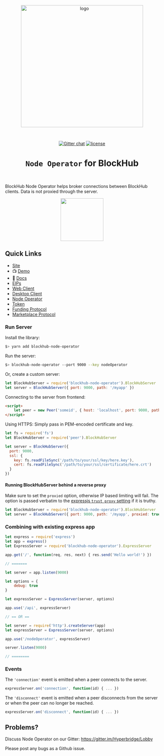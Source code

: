 <div align="center">
  <br>

  <a href="https://hyperbridge.org/"><img src="https://hyperbridge.org/img/blockhub-logotype-color.svg" width="400" alt="logo"></a>

  <br>

  [![Gitter chat](https://img.shields.io/gitter/room/TechnologyAdvice/Stardust.svg)](https://gitter.im/Hyperbridge/Lobby) [![license](https://img.shields.io/github/license/mashape/apistatus.svg)](https://github.com/hyperbridge/blockhub-web-client/blob/master/LICENSE.md)

  <h1><code>Node Operator</code> for BlockHub</h1>
</div>

<br>

BlockHub Node Operator helps broker connections between BlockHub clients. Data is not proxied through the server.

<div align="center">
  <a href="https://www.heroku.com/deploy/?template=https://github.com/hyperbridge/blockhub-node-operator"><img src="https://www.herokucdn.com/deploy/button.png" width="140" alt=""></a>
</div>


## Quick Links

- [Site](http://blockhub.gg/)
- 📺 [Demo](http://beta.blockhub.gg/)
- 📖 [Docs](http://docs.hyperbridge.org/blockhub)
- [EIPs](https://github.com/hyperbridge/EIPs)
- [Web Client](https://github.com/hyperbridge/blockhub-web-client)
- [Desktop Client](https://github.com/hyperbridge/blockhub-desktop-client)
- [Node Operator](https://github.com/hyperbridge/blockhub-node-operator)
- [Token](https://github.com/hyperbridge/token)
- [Funding Protocol](https://github.com/hyperbridge/funding-protocol)
- [Marketplace Protocol](https://github.com/hyperbridge/marketplace-protocol)


### Run Server

Install the library:

```bash
$> yarn add blockhub-node-operator
```

Run the server:

```bash
$> blockhub-node-operator --port 9000 --key nodeOperator
```

Or, create a custom server:

```js
let BlockHubServer = require('blockhub-node-operator').BlockHubServer
let server = BlockHubServer({ port: 9000, path: '/myapp' })
```

Connecting to the server from frontend:

```html
<script>
    let peer = new Peer('someid', { host: 'localhost', port: 9000, path: '/myapp' })
</script>
```

Using HTTPS: Simply pass in PEM-encoded certificate and key.

```js
let fs = require('fs')
let BlockHubServer = require('peer').BlockHubServer

let server = BlockHubServer({
  port: 9000,
  ssl: {
    key: fs.readFileSync('/path/to/your/ssl/key/here.key'),
    cert: fs.readFileSync('/path/to/your/ssl/certificate/here.crt')
  }
})
```

#### Running BlockHubServer behind a reverse proxy

Make sure to set the `proxied` option, otherwise IP based limiting will fail.
The option is passed verbatim to the
[expressjs `trust proxy` setting](http://expressjs.com/4x/api.html#app-settings)
if it is truthy.

```js
let BlockHubServer = require('blockhub-node-operator').BlockHubServer
let server = BlockHubServer({ port: 9000, path: '/myapp', proxied: true })
```

### Combining with existing express app

```js
let express = require('express')
let app = express()
let ExpressServer = require('blockhub-node-operator').ExpressServer

app.get('/', function(req, res, next) { res.send('Hello world!') })

// =======

let server = app.listen(9000)

let options = {
    debug: true
}

let expressServer = ExpressServer(server, options)

app.use('/api', expressServer)

// == OR ==

let server = require('http').createServer(app)
let expressServer = ExpressServer(server, options)

app.use('/nodeOperator', expressServer)

server.listen(9000)

// ========
```

### Events

The `'connection'` event is emitted when a peer connects to the server.

```js
expressServer.on('connection', function(id) { ... })
```

The `'disconnect'` event is emitted when a peer disconnects from the server or
when the peer can no longer be reached.

```js
expressServer.on('disconnect', function(id) { ... })
```

## Problems?

Discuss Node Operator on our Gitter:
https://gitter.im/Hyperbridge/Lobby

Please post any bugs as a Github issue.
